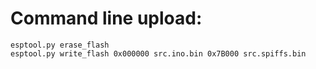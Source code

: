 # Command line upload:

    esptool.py erase_flash
    esptool.py write_flash 0x000000 src.ino.bin 0x7B000 src.spiffs.bin
